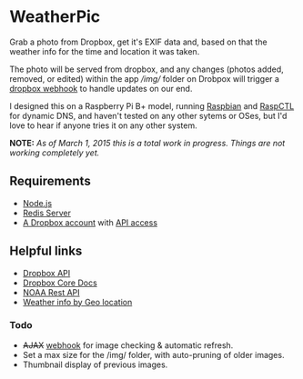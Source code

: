 # WeatherPic

Grab a photo from Dropbox, get it's EXIF data and, based on that the weather info for the time and location it was taken.

The photo will be served from dropbox, and any changes (photos added, removed, or edited) within the app */img/* folder on Drobpox will trigger a [dropbox webhook](https://www.dropbox.com/developers/webhooks) to handle updates on our end.

I designed this on a Raspberry Pi B+ model, running [Raspbian](http://raspbian.org) and [RaspCTL](http://ip.raspctl.com) for dynamic DNS, and haven't tested on any other sytems or OSes, but I'd love to hear if anyone tries it on any other system.

**NOTE:** *As of March 1, 2015 this is a total work in progress. Things are not working completely yet.*


## Requirements

+ [Node.js](http://nodejs.org)
+ [Redis Server](http://redis.io)
+ [A Dropbox account](https://www.dropbox.com) with [API access](https://www.dropbox.com/developers/apps)


## Helpful links

+ [Dropbox API](http://coffeedoc.info/github/dropbox/dropbox-js/master/classes/Dropbox/Client.html)
+ [Dropbox Core Docs](https://www.dropbox.com/developers/core/docs)
+ [NOAA Rest API](http://graphical.weather.gov/xml/rest.php#use_it)
+ [Weather info by Geo location](http://forecast.weather.gov/MapClick.php?lat=35.5951540&lon=-82.5521700&unit=0&lg=english&FcstType=json)


### Todo

+ ~~AJAX~~ [webhook](https://www.dropbox.com/developers/webhooks) for image checking & automatic refresh.
+ Set a max size for the /img/ folder, with auto-pruning of older images.
+ Thumbnail display of previous images. 